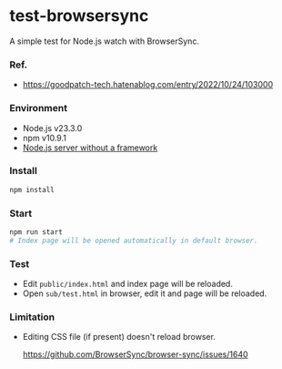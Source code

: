 # test-browsersync
A simple test for Node.js watch with BrowserSync.

### Ref.
- https://goodpatch-tech.hatenablog.com/entry/2022/10/24/103000

### Environment
- Node.js v23.3.0
- npm v10.9.1
- [Node.js server without a framework](https://developer.mozilla.org/en-US/docs/Learn/Server-side/Node_server_without_framework)


### Install
```sh
npm install
```

### Start
```sh
npm run start
# Index page will be opened automatically in default browser.
```

### Test
- Edit `public/index.html` and index page will be reloaded.
- Open `sub/test.html` in browser, edit it and page will be reloaded.

### Limitation
- Editing CSS file (if present) doesn't reload browser.

  https://github.com/BrowserSync/browser-sync/issues/1640


